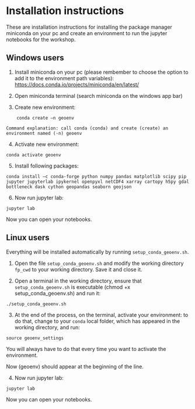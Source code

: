 # Installation instructions

These are installation instructions for installing the package manager miniconda on your pc and create an environment to run the jupyter notebooks for the workshop. 

## Windows users

1. Install miniconda on your pc (please rembember to choose the option to add it to the environment path variables):
	https://docs.conda.io/projects/miniconda/en/latest/

2. Open miniconda terminal (search miniconda on the windows app bar)

3. Create new environment:
```
	conda create –n geoenv
```
	Command explanation: call conda (conda) and create (create) an environment named (-n) geoenv
	
4. Activate new environment:
```
conda activate geoenv
```

5. Install following packages:
```
conda install –c conda-forge python numpy pandas matplotlib scipy pip jupyter jupyterlab ipykernel openpyxl netCDF4 xarray cartopy h5py gdal bottleneck dask cython geopandas seaborn geojson
```

6. Now run jupyter lab:
```
jupyter lab
```
Now you can open your notebooks.


## Linux users

Everything will be installed automatically by running `setup_conda_geoenv.sh`.
1. Open the file `setup_conda_geoenv.sh` and modify the working directory `fp_cwd` to your working directory. Save it and close it.

2. Open a terminal in the working directory, ensure that `setup_conda_geoenv.sh` is executable (chmod +x setup_conda_geoenv.sh) and run it:
```
./setup_conda_geoenv.sh
```

3. At the end of the process, on the terminal, activate your environment: to do that, change to your `conda` local folder, which has appeared in the working directory, and run:
```
source geoenv_settings
```
You will always have to do that every time you want to activate the environment.

Now (geoenv) should appear at the beginning of the line.

4. Now run jupyter lab:
```
jupyter lab
```
Now you can open your notebooks.
